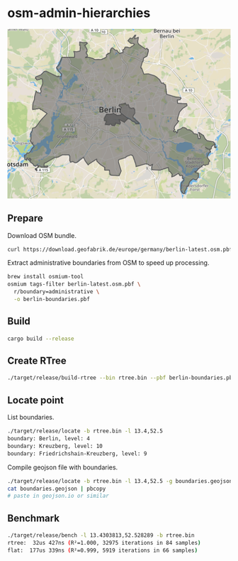 # osm-admin-hierarchies

![Kreuzberg](kreuzberg.png)

## Prepare

Download OSM bundle.

```bash
curl https://download.geofabrik.de/europe/germany/berlin-latest.osm.pbf -o berlin-latest.osm.pbf
```

Extract administrative boundaries from OSM to speed up processing.

```bash
brew install osmium-tool
osmium tags-filter berlin-latest.osm.pbf \
  r/boundary=administrative \
  -o berlin-boundaries.pbf
```

## Build

```bash
cargo build --release
```

## Create RTree

```bash
./target/release/build-rtree --bin rtree.bin --pbf berlin-boundaries.pbf
```

## Locate point

List boundaries.

```bash
./target/release/locate -b rtree.bin -l 13.4,52.5
boundary: Berlin, level: 4
boundary: Kreuzberg, level: 10
boundary: Friedrichshain-Kreuzberg, level: 9
```

Compile geojson file with boundaries.

```bash
./target/release/locate -b rtree.bin -l 13.4,52.5 -g boundaries.geojson
cat boundaries.geojson | pbcopy
# paste in geojson.io or similar
```

## Benchmark

```bash
./target/release/bench -l 13.4303813,52.528289 -b rtree.bin
rtree:  32us 427ns (R²=1.000, 32975 iterations in 84 samples)
flat:  177us 339ns (R²=0.999, 5919 iterations in 66 samples)
```

